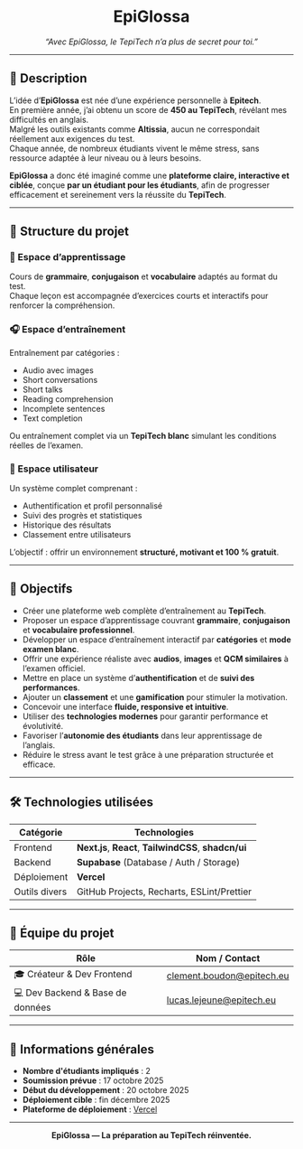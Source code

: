 <h1 align="center">EpiGlossa</h1>
<p align="center">
  <i>“Avec EpiGlossa, le TepiTech n’a plus de secret pour toi.”</i>
</p>

---

## 🧠 Description

L’idée d’**EpiGlossa** est née d’une expérience personnelle à **Epitech**.  
En première année, j’ai obtenu un score de **450 au TepiTech**, révélant mes difficultés en anglais.  
Malgré les outils existants comme **Altissia**, aucun ne correspondait réellement aux exigences du test.  
Chaque année, de nombreux étudiants vivent le même stress, sans ressource adaptée à leur niveau ou à leurs besoins.

**EpiGlossa** a donc été imaginé comme une **plateforme claire, interactive et ciblée**, conçue **par un étudiant pour les étudiants**, afin de progresser efficacement et sereinement vers la réussite du **TepiTech**.

---

## 🧩 Structure du projet

### 📘 Espace d’apprentissage  
Cours de **grammaire**, **conjugaison** et **vocabulaire** adaptés au format du test.  
Chaque leçon est accompagnée d’exercices courts et interactifs pour renforcer la compréhension.

### 🎧 Espace d’entraînement  
Entraînement par catégories :
- Audio avec images  
- Short conversations  
- Short talks  
- Reading comprehension  
- Incomplete sentences  
- Text completion  

Ou entraînement complet via un **TepiTech blanc** simulant les conditions réelles de l’examen.

### 👤 Espace utilisateur  
Un système complet comprenant :
- Authentification et profil personnalisé  
- Suivi des progrès et statistiques  
- Historique des résultats  
- Classement entre utilisateurs  

L’objectif : offrir un environnement **structuré, motivant et 100 % gratuit**.

---

## 🎯 Objectifs

-  Créer une plateforme web complète d’entraînement au **TepiTech**.  
- Proposer un espace d’apprentissage couvrant **grammaire**, **conjugaison** et **vocabulaire professionnel**.  
-  Développer un espace d’entraînement interactif par **catégories** et **mode examen blanc**.  
-  Offrir une expérience réaliste avec **audios**, **images** et **QCM similaires** à l’examen officiel.  
-  Mettre en place un système d’**authentification** et de **suivi des performances**.  
-  Ajouter un **classement** et une **gamification** pour stimuler la motivation.  
-  Concevoir une interface **fluide, responsive et intuitive**.  
-  Utiliser des **technologies modernes** pour garantir performance et évolutivité.  
-  Favoriser l’**autonomie des étudiants** dans leur apprentissage de l’anglais.  
-  Réduire le stress avant le test grâce à une préparation structurée et efficace.

---

## 🛠️ Technologies utilisées

| Catégorie | Technologies |
|------------|---------------|
| Frontend | **Next.js**, **React**, **TailwindCSS**, **shadcn/ui** |
| Backend | **Supabase** (Database / Auth / Storage) |
| Déploiement | **Vercel** |
| Outils divers | GitHub Projects, Recharts, ESLint/Prettier |

---

## 👥 Équipe du projet

| Rôle | Nom / Contact |
|------|----------------|
| 🎓 Créateur & Dev Frontend | [clement.boudon@epitech.eu](mailto:clement.boudon@epitech.eu) |
| 💻 Dev Backend & Base de données | [lucas.lejeune@epitech.eu](mailto:lucas.lejeune@epitech.eu) |

---

## 📅 Informations générales

- **Nombre d'étudiants impliqués** : 2  
- **Soumission prévue** : 17 octobre 2025  
- **Début du développement** : 20 octobre 2025  
- **Déploiement cible** : fin décembre 2025  
- **Plateforme de déploiement** : [Vercel](https://vercel.com)

---

<p align="center">
  <b>EpiGlossa — La préparation au TepiTech réinventée.</b>
</p>

